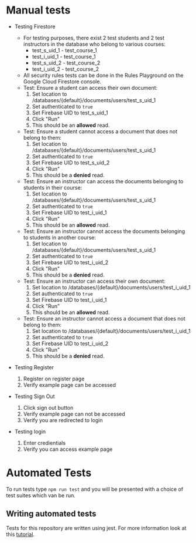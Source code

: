 # Manual tests

* Testing Firestore
  * For testing purposes, there exist 2 test students and 2 test instructors in the database who belong to various courses:
    * test_s_uid_1 - test_course_1
    * test_i_uid_1 - test_course_1
    * test_s_uid_2 - test_course_2
    * test_i_uid_2 - test_course_2
  * All security rules tests can be done in the Rules Playground on the Google Cloud Firestore console.
  * Test: Ensure a student can access their own document:
    1. Set location to /databases/{default}/documents/users/test_s_uid_1
    2. Set authenticated to ```true```
    3. Set Firebase UID to test_s_uid_1
    4. Click "Run"
    5. This should be an **allowed** read.
  * Test: Ensure a student cannot access a document that does not belong to them:
    1. Set location to /databases/{default}/documents/users/test_s_uid_1
    2. Set authenticated to ```true```
    3. Set Firebase UID to test_s_uid_2
    4. Click "Run"
    5. This should be a **denied** read.
  * Test: Ensure an instructor can access the documents belonging to students in their course:
    1. Set location to /databases/{default}/documents/users/test_s_uid_1
    2. Set authenticated to ```true```
    3. Set Firebase UID to test_i_uid_1
    4. Click "Run"
    5. This should be an **allowed** read.
  * Test: Ensure an instructor cannot access the documents belonging to students in another course:
    1. Set location to /databases/{default}/documents/users/test_s_uid_1
    2. Set authenticated to ```true```
    3. Set Firebase UID to test_i_uid_2
    4. Click "Run"
    5. This should be a **denied** read.
  * Test: Ensure an instructor can access their own document:
    1. Set location to /databases/{default}/documents/users/test_i_uid_1
    2. Set authenticated to ```true```
    3. Set Firebase UID to test_i_uid_1
    4. Click "Run"
    5. This should be an **allowed** read.
  * Test: Ensure an instructor cannot access a document that does not belong to them:
    1. Set location to /databases/{default}/documents/users/test_i_uid_1
    2. Set authenticated to ```true```
    3. Set Firebase UID to test_i_uid_2
    4. Click "Run"
    5. This should be a **denied** read.
   

* Testing Register
    1. Register on register page
    2. Verify example page can be accessed
* Testing Sign Out
    1. Click sign out button
    2. Verify example page can not be accessed
    3. Verify you are redirected to login
* Testing login
    1. Enter credientials
    2. Verify you can access example page

# Automated Tests

To run tests type `npm run test` and you will be presented with a choice of test
suites which van be run.

## Writing automated tests

Tests for this repository are written using jest. For more information look at this
[tutorial](https://reactjs.org/docs/testing.html).